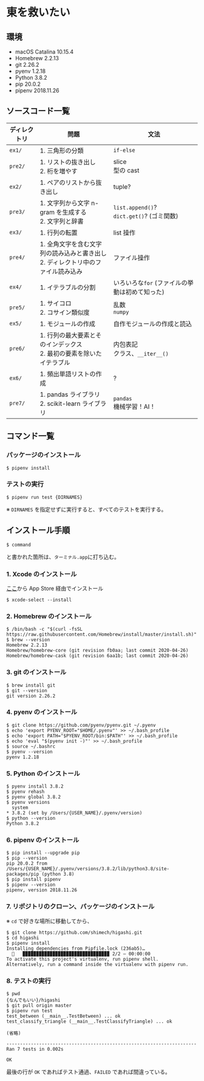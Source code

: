 # 東を救いたい

## 環境

- macOS Catalina 10.15.4
- Homebrew 2.2.13
- git 2.26.2
- pyenv 1.2.18
- Python 3.8.2
- pip 20.0.2
- pipenv 2018.11.26

## ソースコード一覧

| ディレクトリ | 問題                                                                                 | 文法                                           |
| ------------ | ------------------------------------------------------------------------------------ | ---------------------------------------------- |
| `ex1/`       | 1. 三角形の分類                                                                      | `if-else`                                      |
| `pre2/`      | 1. リストの抜き出し<br> 2. 桁を増やす                                                | slice <br> 型の cast                           |
| `ex2/`       | 1. ペアのリストから抜き出し                                                          | tuple?                                         |
| `pre3/`      | 1. 文字列から文字 n-gram を生成する <br> 2. 文字列と辞書                             | `list.append()`? <br> `dict.get()`? (ゴミ関数) |
| `ex3/`       | 1. 行列の転置                                                                        | list 操作                                      |
| `pre4/`      | 1. 全角文字を含む文字列の読み込みと書き出し <br> 2. ディレクトリ中のファイル読み込み | ファイル操作                                   |
| `ex4/`       | 1. イテラブルの分割                                                                  | いろいろな`for` (ファイルの挙動は初めて知った) |
| `pre5/`      | 1. サイコロ <br> 2. コサイン類似度                                                   | 乱数 <br> `numpy`                              |
| `ex5/`       | 1. モジュールの作成                                                                  | 自作モジュールの作成と読込                     |
| `pre6/`      | 1. 行列の最大要素とそのインデックス <br> 2. 最初の要素を除いたイテラブル             | 内包表記 <br> クラス、`__iter__()`             |
| `ex6/`       | 1. 頻出単語リストの作成                                                              | ?                                              |
| `pre7/`      | 1. pandas ライブラリ <br> 2. scikit-learn ライブラリ                                 | `pandas` <br> 機械学習！AI！                   |

## コマンド一覧

### パッケージのインストール

```shell
$ pipenv install
```

### テストの実行

```shell
$ pipenv run test {DIRNAMES}
```

※ `DIRNAMES` を指定せずに実行すると、すべてのテストを実行する。

## インストール手順

```shell
$ command
```

と書かれた箇所は、`ターミナル.app`に打ち込む。

### 1. Xcode のインストール

[ここ](https://apps.apple.com/jp/app/xcode/id497799835?mt=12&ign-mpt=uo%3D4)から App Store 経由でインストール

```shell
$ xcode-select --install
```

### 2. Homebrew のインストール

```shell
$ /bin/bash -c "$(curl -fsSL https://raw.githubusercontent.com/Homebrew/install/master/install.sh)"
$ brew --version
Homebrew 2.2.13
Homebrew/homebrew-core (git revision fb0aa; last commit 2020-04-26)
Homebrew/homebrew-cask (git revision 6aa1b; last commit 2020-04-26)
```

### 3. git のインストール

```shell
$ brew install git
$ git --version
git version 2.26.2
```

### 4. pyenv のインストール

```shell
$ git clone https://github.com/pyenv/pyenv.git ~/.pyenv
$ echo 'export PYENV_ROOT="$HOME/.pyenv"' >> ~/.bash_profile
$ echo 'export PATH="$PYENV_ROOT/bin:$PATH"' >> ~/.bash_profile
$ echo 'eval "$(pyenv init -)"' >> ~/.bash_profile
$ source ~/.bashrc
$ pyenv --version
pyenv 1.2.18
```

### 5. Python のインストール

```shell
$ pyenv install 3.8.2
$ pyenv rehash
$ pyenv global 3.8.2
$ pyenv versions
  system
* 3.8.2 (set by /Users/{USER_NAME}/.pyenv/version)
$ python --version
Python 3.8.2
```

### 6. pipenv のインストール

```shell
$ pip install --upgrade pip
$ pip --version
pip 20.0.2 from /Users/{USER_NAME}/.pyenv/versions/3.8.2/lib/python3.8/site-packages/pip (python 3.8)
$ pip install pipenv
$ pipenv --version
pipenv, version 2018.11.26
```

### 7. リポジトリのクローン、パッケージのインストール

※ `cd` で好きな場所に移動してから、

```shell
$ git clone https://github.com/shimech/higashi.git
$ cd higashi
$ pipenv install
Installing dependencies from Pipfile.lock (236ab5)…
  🐍   ▉▉▉▉▉▉▉▉▉▉▉▉▉▉▉▉▉▉▉▉▉▉▉▉▉▉▉▉▉▉▉▉ 2/2 — 00:00:00
To activate this project's virtualenv, run pipenv shell.
Alternatively, run a command inside the virtualenv with pipenv run.
```

### 8. テストの実行

```shell
$ pwd
{なんでもいい}/higashi
$ git pull origin master
$ pipenv run test
test_between (__main__.TestBetween) ... ok
test_classify_triangle (__main__.TestClassifyTriangle) ... ok

(省略)

----------------------------------------------------------------------
Ran 7 tests in 0.002s

OK
```

最後の行が `OK` であればテスト通過、`FAILED` であれば間違っている。
